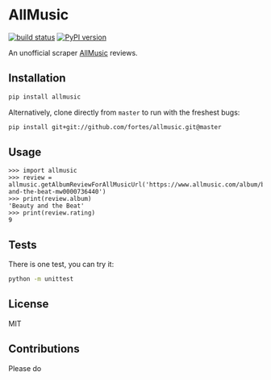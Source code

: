 # AllMusic

[![build status](https://travis-ci.org/fortes/allmusic.svg?branch=master)](https://travis-ci.org/fortes/allmusic) [![PyPI version](https://badge.fury.io/py/allmusic.svg)](https://badge.fury.io/py/allmusic)

An unofficial scraper [AllMusic](https://allmusic.com) reviews.

## Installation

```sh
pip install allmusic
```

Alternatively, clone directly from `master` to run with the freshest bugs:

```sh
pip install git+git://github.com/fortes/allmusic.git@master
```

## Usage

```
>>> import allmusic
>>> review = allmusic.getAlbumReviewForAllMusicUrl('https://www.allmusic.com/album/beauty-and-the-beat-mw0000736440')
>>> print(review.album)
'Beauty and the Beat'
>>> print(review.rating)
9
```

## Tests

There is one test, you can try it:

```bash
python -m unittest
```

## License

MIT

## Contributions

Please do
